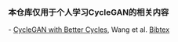 ### 本仓库仅用于个人学习CycleGAN的相关内容

\-  [CycleGAN with Better Cycles](https://arxiv.org/pdf/2408.15374), Wang et al. [Bibtex](https://scholar.googleusercontent.com/scholar.bib?q=info:Z82cNcRXOTMJ:scholar.google.com/&output=citation&scisdr=ClHXZ7pUEOjInIWX3EE:AFWwaeYAAAAAZz2RxEFkCtutSyluMyBow_J33JU&scisig=AFWwaeYAAAAAZz2RxAkHupcnvxLCT7VPAM_zjVw&scisf=4&ct=citation&cd=-1&hl=zh-CN)